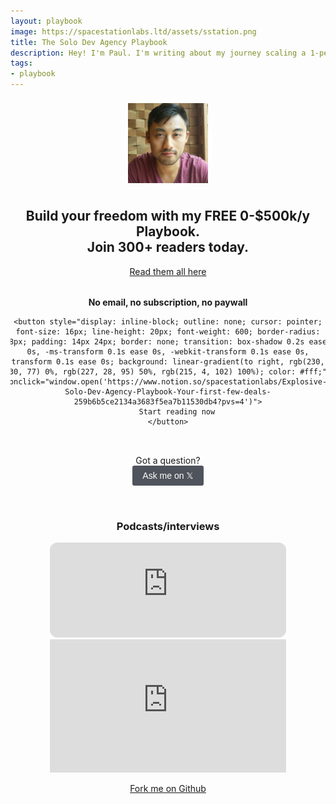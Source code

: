 ```yaml
---
layout: playbook
image: https://spacestationlabs.ltd/assets/sstation.png
title: The Solo Dev Agency Playbook
description: Hey! I'm Paul. I'm writing about my journey scaling a 1-person dev agency from $500k/y to $1M.
tags:
- playbook
---
```


<style>
@media (max-width: 600px) {
    .media {
        width: 100% !important;
    }
}

.youtube-video {
  aspect-ratio: 16 / 9;
  width: 100%;
}
</style>

<div style="display:flex; flex-direction:column; text-align:center; align-items:center; overflow:hidden;">

<span style="width:8rem; border-radius:100%; border-color:#fff; border-style:solid; border-width:8px;">
    <img src="./assets/me_sqr.jpg"/>
</span>

<h2>Build your freedom with my FREE 0-$500k/y Playbook.<br/> <b>Join 300+ readers today</b>.</h2>
<div class="senja-embed" data-id="ebd7d6bc-0bfa-4e63-8f4e-04c79d736f41" data-lazyload="false"></div>
<a href="https://widget.senja.io/widget/8f00c189-956a-47c8-848e-186ec1eff62e" target="_blank">Read them all here</a>
<script async type="text/javascript" src="https://static.senja.io/dist/platform.js"></script>

<div style="display:flex; flex-direction: column; margin-top:2rem">
    <b>No email, no subscription, no paywall</b>

    <button style="display: inline-block; outline: none; cursor: pointer; font-size: 16px; line-height: 20px; font-weight: 600; border-radius: 8px; padding: 14px 24px; border: none; transition: box-shadow 0.2s ease 0s, -ms-transform 0.1s ease 0s, -webkit-transform 0.1s ease 0s, transform 0.1s ease 0s; background: linear-gradient(to right, rgb(230, 30, 77) 0%, rgb(227, 28, 95) 50%, rgb(215, 4, 102) 100%); color: #fff;" onclick="window.open('https://www.notion.so/spacestationlabs/Explosive-Solo-Dev-Agency-Playbook-Your-first-few-deals-259b6b5ce2134a3683f5ea7b11530db4?pvs=4')">
        Start reading now
    </button>
</div>

<div style="display:flex; flex-direction: column; margin-top: 2rem;">
Got a question?
<button onclick="window.open('https://twitter.com/messages/compose?recipient_id=110730211&text=Hey+Paul!+I+am+interested+in+learning+from+you.+How+can+I+get+started?')" style="
                    display: inline-block;
                    outline: none;
                    cursor: pointer;
                    border-radius: 3px;
                    font-size: 14px;
                    font-weight: 500;
                    line-height: 16px;
                    padding: 2px 16px;
                    height: 32px;
                    min-width: 60px;
                    min-height: 32px;
                    border: none;
                    color: #fff;
                    background-color: #4f545c;
                    transition: background-color .17s ease,color .17s ease;">
  Ask me on 𝕏
</button>
</div>

<div class="media" style="margin-top: 2rem; width: 75%;">
<h3>Podcasts/interviews</h3>

<iframe style="border-radius:12px" src="https://open.spotify.com/embed/show/1un8KcnpsA4KGbS05gNIR2?utm_source=generator" width="100%" height="152" frameBorder="0" allowfullscreen="" allow="autoplay; clipboard-write; encrypted-media; fullscreen; picture-in-picture" loading="lazy"></iframe>

<iframe class="youtube-video" src="https://www.youtube.com/embed/QARTb4_hz8Y?si=CsR0SByrSenbgVmu" title="YouTube video player" frameborder="0" allow="accelerometer; autoplay; clipboard-write; encrypted-media; gyroscope; picture-in-picture; web-share" allowfullscreen></iframe>
</div>

<a target="_blank" href="https://github.com/spacestation/spacestation.github.io">Fork me on Github</a>

</div>
